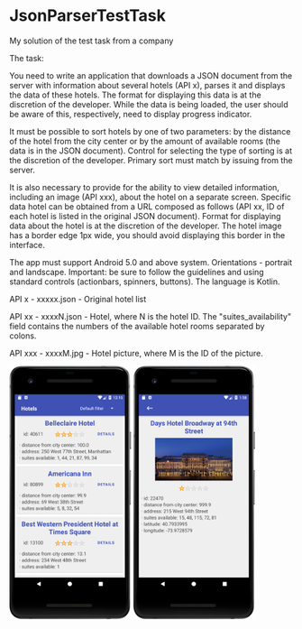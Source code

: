 # JsonParserTestTask

My solution of the test task from a company

The task:

You need to write an application that downloads a JSON document from the server with
information about several hotels (API x), parses it and displays the data of these hotels.
The format for displaying this data is at the discretion of the developer.
While the data is being loaded, the user should be aware of this, respectively,
need to display progress indicator.

It must be possible to sort hotels by one of two
parameters: by the distance of the hotel from the city center or by the amount of available
rooms (the data is in the JSON document). Control for selecting the type of sorting 
is at the discretion of the developer. Primary sort must match
by issuing from the server.

It is also necessary to provide for the ability to view detailed information,
including an image (API xxx), about the hotel on a separate screen. Specific data
hotel can be obtained from a URL composed as follows (API xx, ID of 
each hotel is listed in the original JSON document). Format for displaying data about
the hotel is at the discretion of the developer. The hotel image has a border
edge 1px wide, you should avoid displaying this border in the interface.

The app must support Android 5.0 and above system. Orientations -
portrait and landscape. Important: be sure to follow the guidelines and
using standard controls (actionbars, spinners, buttons). The language is Kotlin.

API x - xxxxx.json - Original hotel list

API xx - xxxxN.json - Hotel, where N is the hotel ID. The "suites_availability" field contains the numbers of the available
hotel rooms separated by colons.

API xxx - xxxxM.jpg - Hotel picture, where M is the ID of the picture.

<img src="1.png" width="216" heigth="384"> <img src="2.png" width="216" heigth="384">
